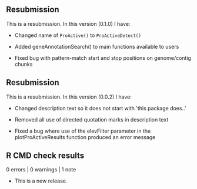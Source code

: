 ## Resubmission
This is a resubmission. In this version (0.1.0) I have:

* Changed name of `ProActive()` to `ProActiveDetect()`

* Added geneAnnotationSearch() to main functions available to users

* Fixed bug with pattern-match start and stop positions on genome/contig chunks

## Resubmission
This is a resubmission. In this version (0.0.2) I have:

* Changed description text so it does not start with 'this package does..'

* Removed all use of directed quotation marks in description text

* Fixed a bug where use of the elevFilter parameter in the plotProActiveResults 
function produced an error message

## R CMD check results

0 errors | 0 warnings | 1 note

* This is a new release.

